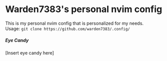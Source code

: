 # Warden7383's personal nvim config
This is my personal nvim config that is personalized for my needs.<br>
Usage:
`git clone https://github.com/warden7383/.config/`
##### Eye Candy
\[Insert eye candy here\]
